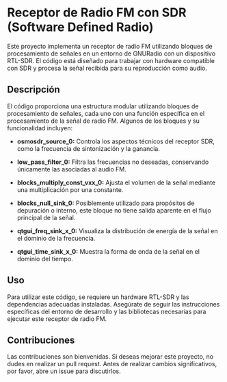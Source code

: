 # Receptor de Radio FM con SDR (Software Defined Radio)

Este proyecto implementa un receptor de radio FM utilizando bloques de procesamiento de señales en un entorno de GNURadio con un dispositivo RTL-SDR. El código está diseñado para trabajar con hardware compatible con SDR y procesa la señal recibida para su reproducción como audio.

## Descripción

El código proporciona una estructura modular utilizando bloques de procesamiento de señales, cada uno con una función específica en el procesamiento de la señal de radio FM. Algunos de los bloques y su funcionalidad incluyen:

- **osmosdr_source_0:** Controla los aspectos técnicos del receptor SDR, como la frecuencia de sintonización y la ganancia.
  
- **low_pass_filter_0:** Filtra las frecuencias no deseadas, conservando únicamente las asociadas al audio FM.

- **blocks_multiply_const_vxx_0:** Ajusta el volumen de la señal mediante una multiplicación por una constante.

- **blocks_null_sink_0:** Posiblemente utilizado para propósitos de depuración o interno, este bloque no tiene salida aparente en el flujo principal de la señal.

- **qtgui_freq_sink_x_0:** Visualiza la distribución de energía de la señal en el dominio de la frecuencia.

- **qtgui_time_sink_x_0:** Muestra la forma de onda de la señal en el dominio del tiempo.

## Uso

Para utilizar este código, se requiere un hardware RTL-SDR y las dependencias adecuadas instaladas. Asegúrate de seguir las instrucciones específicas del entorno de desarrollo y las bibliotecas necesarias para ejecutar este receptor de radio FM.

## Contribuciones

Las contribuciones son bienvenidas. Si deseas mejorar este proyecto, no dudes en realizar un pull request. Antes de realizar cambios significativos, por favor, abre un issue para discutirlos.
